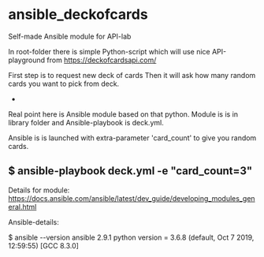 # ansible_deckofcards

Self-made Ansible module for API-lab

In root-folder there is simple Python-script which will use nice API-playground from https://deckofcardsapi.com/

First step is to request new deck of cards
Then it will ask how many random cards you want to pick from deck.

-

Real point here is Ansible module based on that python.
Module is is in library folder and Ansible-playbook is deck.yml.

Ansible is is launched with extra-parameter 'card_count' to give you random cards.

$ ansible-playbook deck.yml -e "card_count=3"
-
Details for module: https://docs.ansible.com/ansible/latest/dev_guide/developing_modules_general.html

Ansible-details:

$ ansible --version
ansible 2.9.1
  python version = 3.6.8 (default, Oct  7 2019, 12:59:55) [GCC 8.3.0]
